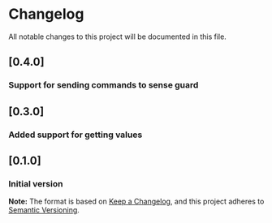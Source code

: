 # Changelog
All notable changes to this project will be documented in this file.

## [0.4.0]
### Support for sending commands to sense guard

## [0.3.0]
### Added support for getting values

## [0.1.0]
### Initial version

**Note:** The format is based on [Keep a Changelog](https://keepachangelog.com/en/1.0.0/), and this project adheres to [Semantic Versioning](https://semver.org/spec/v2.0.0.html).
